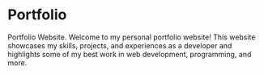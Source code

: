 # Portfolio
Portfolio Website. Welcome to my personal portfolio website! This website showcases my skills, projects, and experiences as a developer and highlights some of my best work in web development, programming, and more.  
